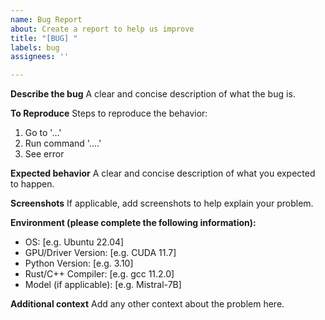 ```yaml
---
name: Bug Report
about: Create a report to help us improve
title: "[BUG] "
labels: bug
assignees: ''

---
```


**Describe the bug**
A clear and concise description of what the bug is.

**To Reproduce**
Steps to reproduce the behavior:
1. Go to '...'
2. Run command '....'
3. See error

**Expected behavior**
A clear and concise description of what you expected to happen.

**Screenshots**
If applicable, add screenshots to help explain your problem.

**Environment (please complete the following information):**
 - OS: [e.g. Ubuntu 22.04]
 - GPU/Driver Version: [e.g. CUDA 11.7]
 - Python Version: [e.g. 3.10]
 - Rust/C++ Compiler: [e.g. gcc 11.2.0]
 - Model (if applicable): [e.g. Mistral-7B]

**Additional context**
Add any other context about the problem here.
